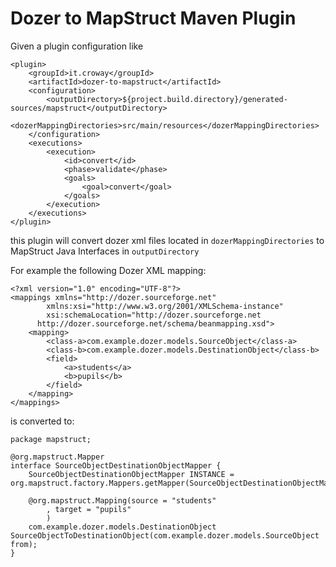 # Dozer to MapStruct Maven Plugin

Given a plugin configuration like

```
<plugin>
    <groupId>it.croway</groupId>
    <artifactId>dozer-to-mapstruct</artifactId>
    <configuration>
        <outputDirectory>${project.build.directory}/generated-sources/mapstruct</outputDirectory>
        <dozerMappingDirectories>src/main/resources</dozerMappingDirectories>
    </configuration>
    <executions>
        <execution>
            <id>convert</id>
            <phase>validate</phase>
            <goals>
                <goal>convert</goal>
            </goals>
        </execution>
    </executions>
</plugin>
```

this plugin will convert dozer xml files located in `dozerMappingDirectories` to MapStruct Java Interfaces in `outputDirectory`

For example the following Dozer XML mapping:

```
<?xml version="1.0" encoding="UTF-8"?>
<mappings xmlns="http://dozer.sourceforge.net"
		xmlns:xsi="http://www.w3.org/2001/XMLSchema-instance"
		xsi:schemaLocation="http://dozer.sourceforge.net
      http://dozer.sourceforge.net/schema/beanmapping.xsd">
	<mapping>
		<class-a>com.example.dozer.models.SourceObject</class-a>
		<class-b>com.example.dozer.models.DestinationObject</class-b>
		<field>
			<a>students</a>
			<b>pupils</b>
		</field>
	</mapping>
</mappings>
```

is converted to:

```
package mapstruct;		

@org.mapstruct.Mapper
interface SourceObjectDestinationObjectMapper {
	SourceObjectDestinationObjectMapper INSTANCE = org.mapstruct.factory.Mappers.getMapper(SourceObjectDestinationObjectMapper.class);

	@org.mapstruct.Mapping(source = "students"
		, target = "pupils"
		)
	com.example.dozer.models.DestinationObject SourceObjectToDestinationObject(com.example.dozer.models.SourceObject from);
}
```